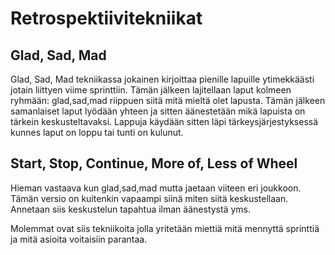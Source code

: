 # Retrospektiivitekniikat

## Glad, Sad, Mad

Glad, Sad, Mad tekniikassa jokainen kirjoittaa pienille lapuille ytimekkäästi jotain liittyen viime sprinttiin. 
Tämän jälkeen lajitellaan laput kolmeen ryhmään: glad,sad,mad riippuen siitä mitä mieltä olet lapusta. Tämän jälkeen 
samanlaiset laput lyödään yhteen ja sitten äänestetään mikä lapuista on tärkein keskusteltavaksi. Lappuja käydään sitten läpi
tärkeysjärjestyksessä kunnes laput on loppu tai tunti on kulunut.

## Start, Stop, Continue, More of, Less of Wheel
Hieman vastaava kun glad,sad,mad mutta jaetaan viiteen eri joukkoon. Tämän versio on kuitenkin vapaampi siinä miten siitä 
keskustellaan. Annetaan siis keskustelun tapahtua ilman äänestystä yms.


Molemmat ovat siis tekniikoita jolla yritetään miettiä mitä mennyttä sprinttiä ja mitä asioita voitaisiin parantaa.  